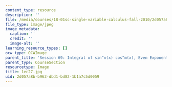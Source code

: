 ```yaml
---
content_type: resource
description: ''
file: /media/courses/18-01sc-single-variable-calculus-fall-2010/2d057a8bb963dbd1bd821b1a7c5d0059_lec27.jpg
file_type: image/jpeg
image_metadata:
  caption: ''
  credit: ''
  image-alt: ''
learning_resource_types: []
ocw_type: OCWImage
parent_title: 'Session 69: Integral of sin^n(x) cos^m(x), Even Exponents'
parent_type: CourseSection
resourcetype: Image
title: lec27.jpg
uid: 2d057a8b-b963-dbd1-bd82-1b1a7c5d0059
---
```

